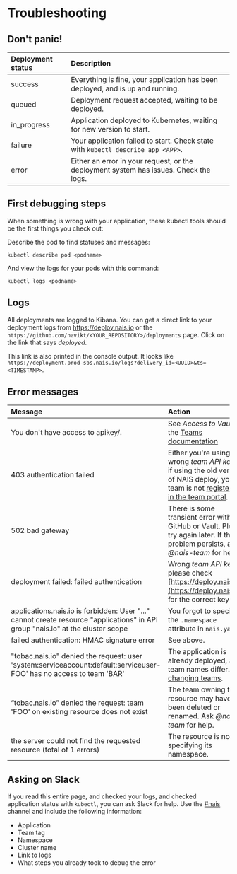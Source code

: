 # Troubleshooting

## Don't panic!

| Deployment status | Description |
| :--- | :--- |
| success | Everything is fine, your application has been deployed, and is up and running. |
| queued | Deployment request accepted, waiting to be deployed. |
| in\_progress | Application deployed to Kubernetes, waiting for new version to start. |
| failure | Your application failed to start. Check state with `kubectl describe app <APP>`. |
| error | Either an error in your request, or the deployment system has issues. Check the logs. |

## First debugging steps

When something is wrong with your application, these kubectl tools should be the first things you check out:

Describe the pod to find statuses and messages:

```text
kubectl describe pod <podname>
```

And view the logs for your pods with this command:

```text
kubectl logs <podname>
```

## Logs

All deployments are logged to Kibana. You can get a direct link to your deployment logs from https://deploy.nais.io or the `https://github.com/navikt/<YOUR_REPOSITORY>/deployments` page. Click on the link that says _deployed_.

This link is also printed in the console output. It looks like `https://deployment.prod-sbs.nais.io/logs?delivery_id=<UUID>&ts=<TIMESTAMP>`.

## Error messages

| Message | Action |
| :--- | :--- |
| You don't have access to apikey/. | See _Access to Vault_ in the [Teams documentation](../basics/teams.md) |
| 403 authentication failed | Either you're using the wrong _team API key_, or if using the old version of NAIS deploy, your team is not [registered in the team portal](../basics/teams.md). |
| 502 bad gateway | There is some transient error with GitHub or Vault. Please try again later. If the problem persists, ask _@nais-team_ for help. |
| deployment failed: failed authentication | Wrong _team API key_, please check [https://deploy.nais.io/](https://deploy.nais.io/) for the correct key. |
| applications.nais.io is forbidden: User "..." cannot create resource "applications" in API group "nais.io" at the cluster scope | You forgot to specify the `.namespace` attribute in `nais.yaml`. |
| failed authentication: HMAC signature error | See above. |
| "tobac.nais.io" denied the request: user 'system:serviceaccount:default:serviceuser-FOO' has no access to team 'BAR' | The application is already deployed, and team names differ. See [changing teams](change-team.md). |
| “tobac.nais.io” denied the request: team 'FOO' on existing resource does not exist | The team owning the resource may have been deleted or renamed. Ask _@nais-team_ for help. |
| the server could not find the requested resource \(total of 1 errors\) | The resource is not specifying its namespace. |

## Asking on Slack

If you read this entire page, and checked your logs, and checked application status with `kubectl`, you can ask Slack for help. Use the [\#nais](https://nav-it.slack.com/archives/C5KUST8N6) channel and include the following information:

* Application
* Team tag
* Namespace
* Cluster name
* Link to logs
* What steps you already took to debug the error
